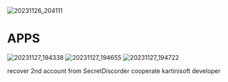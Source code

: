 ![20231126_204111](https://github.com/ouwwel/APPS/assets/145863860/5564f47a-a73e-4498-b81a-ccf699a867ec)
# APPS
![20231127_194338](https://github.com/ouwwel/APPS/assets/145863860/780d736b-ca8c-4baa-a8d6-6f09199f44ae)
![20231127_194655](https://github.com/ouwwel/APPS/assets/145863860/88d1cba1-7705-4e97-9d80-769b42fe1e36)
![20231127_194722](https://github.com/ouwwel/APPS/assets/145863860/1539067d-d740-47ae-8e43-7e54bf33f3ae)



recover 2nd account from SecretDiscorder cooperate kartinisoft developer
